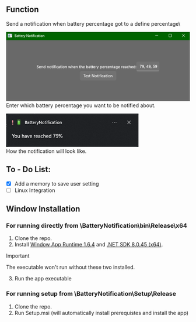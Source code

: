 ## Function
Send a notification when battery percentage got to a define percentage\

![SampleAppUI](/Images/SampleAppUI.png/)\
Enter which battery percentage you want to be notified about.

![NotificationSample](/Images/SampleNotification.png/)\
How the notification will look like.
## To - Do List:
- [x] Add a memory to save user setting
- [ ] Linux Integration

## Window Installation 
### For running directly from \BatteryNotification\bin\Release\x64
1. Clone the repo.
2. Install [Window App Runtime 1.6.4](https://learn.microsoft.com/en-us/windows/apps/windows-app-sdk/downloads) and [.NET SDK 8.0.45 (x64)](https://dotnet.microsoft.com/en-us/download/dotnet/8.0).
> [!IMPORTANT]
> The executable won't run without these two installed.
3. Run the app executable

### For running setup from \BatteryNotification\Setup\Release
1. Clone the repo.
2. Run Setup.msi (will automatically install prerequistes and install the app)
